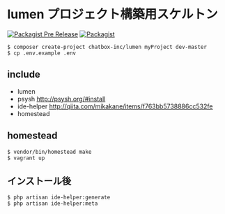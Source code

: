# lumen プロジェクト構築用スケルトン

[![Packagist Pre Release](https://img.shields.io/packagist/vpre/chatbox-inc/lumen.svg?style=flat-square)](https://packagist.org/packages/chatbox-inc/lumen)
[![Packagist ](https://img.shields.io/packagist/vpre/chatbox-inc/lumen.svg?style=flat-square)]()

````
$ composer create-project chatbox-inc/lumen myProject dev-master
$ cp .env.example .env
````

## include

- lumen 
- psysh http://psysh.org/#install
- ide-helper http://qiita.com/mikakane/items/f763bb5738886cc532fe
- homestead 

## homestead

````
$ vendor/bin/homestead make
$ vagrant up
````

## インストール後

````
$ php artisan ide-helper:generate
$ php artisan ide-helper:meta
````
